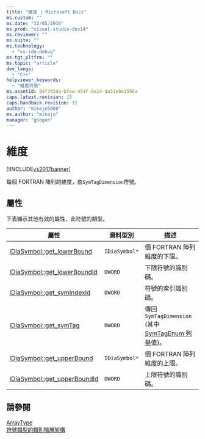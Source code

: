 ```yaml
---
title: "維度 | Microsoft Docs"
ms.custom: ""
ms.date: "12/05/2016"
ms.prod: "visual-studio-dev14"
ms.reviewer: ""
ms.suite: ""
ms.technology: 
  - "vs-ide-debug"
ms.tgt_pltfrm: ""
ms.topic: "article"
dev_langs: 
  - "C++"
helpviewer_keywords: 
  - "維度符號"
ms.assetid: 94f791da-bfea-454f-8a14-da31e8e1596a
caps.latest.revision: 15
caps.handback.revision: 15
author: "mikejo5000"
ms.author: "mikejo"
manager: "ghogen"
---
```

# 維度
[!INCLUDE[vs2017banner](../../code-quality/includes/vs2017banner.md)]

每個 FORTRAN 陣列的維度，由`SymTagDimension`符號。  
  
## 屬性  
 下表顯示其他有效的屬性，此符號的類型。  
  
|屬性|資料型別|描述|  
|--------|----------|--------|  
|[IDiaSymbol::get\_lowerBound](../Topic/IDiaSymbol::get_lowerBound.md)|`IDiaSymbol*`|個 FORTRAN 陣列維度的下限。|  
|[IDiaSymbol::get\_lowerBoundId](../Topic/IDiaSymbol::get_lowerBoundId.md)|`DWORD`|下限符號的識別碼。|  
|[IDiaSymbol::get\_symIndexId](../../debugger/debug-interface-access/idiasymbol-get-symindexid.md)|`DWORD`|符號的索引識別碼。|  
|[IDiaSymbol::get\_symTag](../Topic/IDiaSymbol::get_symTag.md)|`DWORD`|傳回`SymTagDimension` \(其中[SymTagEnum 列舉](../../debugger/debug-interface-access/symtagenum.md)值\)。|  
|[IDiaSymbol::get\_upperBound](../../debugger/debug-interface-access/idiasymbol-get-upperbound.md)|`IDiaSymbol*`|個 FORTRAN 陣列維度的上限。|  
|[IDiaSymbol::get\_upperBoundId](../../debugger/debug-interface-access/idiasymbol-get-upperboundid.md)|`DWORD`|上限符號的識別碼。|  
  
## 請參閱  
 [ArrayType](../../debugger/debug-interface-access/arraytype.md)   
 [符號類型的類別階層架構](../../debugger/debug-interface-access/class-hierarchy-of-symbol-types.md)